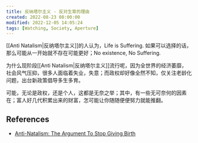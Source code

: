 ```yaml
---
title: 反纳塔尔主义 - 反对生育的理由
created: 2022-08-23 08:00:00
modified: 2022-12-05 14:05:24
tags: [Watching, Society, Aperture]
---
```


[[Anti Natalism|反纳塔尔主义]]的人认为，Life is Suffering. 如果可以选择的话，那么可能从一开始就不存在可能更好；No existence, No Suffering.

为什么现阶段[[Anti Natalism|反纳塔尔主义]]流行呢，因为全世界的经济萎靡，社会风气压抑，很多人面临着失业，失意；而政权却好像全然不知，仅关注老龄化问题，出台新政策倡导多生多育。

可能，无论是政权，还是个人，这都是无奈之举；其中，有一些无可奈何的因素在；富人好几代积累出来的财富，怎可能让你随随便便努力就能推翻。

## References

- [Anti-Natalism: The Argument To Stop Giving Birth](https://www.youtube.com/watch?v=ZcqSvdC7rWQ)